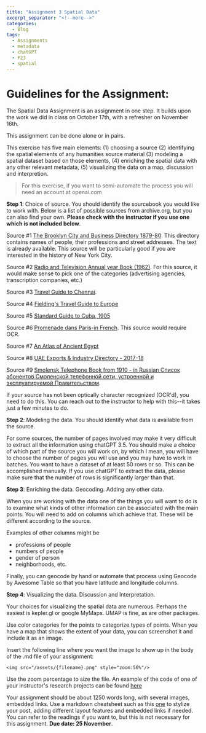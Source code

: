 ```yaml
---
title: "Assignment 3 Spatial Data"
excerpt_separator: "<!--more-->"
categories:
  - Blog
tags:
  - Assignments
  - metadata
  - chatGPT
  - F23
  - spatial
---
```


# Guidelines for the Assignment: 

The Spatial Data Assignment is an assignment in one step. It builds upon the work we did in class on October 17th, with a refresher on November 16th. 

This assignment can be done alone or in pairs.  

This exercise has five main elements: (1) choosing a source (2) identifying the spatial elements of any humanities source material (3) modeling a spatial dataset based on those elements, (4) enriching the spatial data with any other relevant metadata, (5) visualizing the data on a map, discussion and interpretion.

> For this exercise, if you want to semi-automate the process you will need an account at openai.com

**Step 1**: Choice of source. You should identify the sourcebook you would like to work with. Below is a list of possible sources from archive.org, but you can also find your own. **Please check with the instructor if you use one which is not included below**. 

Source #1 [The Brooklyn City and Business Directory 1879-80](https://archive.org/details/1880BPL/page/n21/mode/2up). This directory contains names of people, their professions and street addresses. The text is already available. This source will be particularly good if you are interested in the history of New York City.  

Source #2 [Radio and Television Annual year Book (1962)](https://archive.org/details/radioannual1962/mode/2up). For this source, it would make sense to pick one of the categories (advertising agencies, transcription companies, etc.)

Source #3 [Travel Guide to Chennai](https://archive.org/details/TravelGuideToChennai/mode/2up).

Source #4 [Fielding's Travel Guide to Europe](https://archive.org/details/in.ernet.dli.2015.149144/page/n1/mode/2up)

Source #5 [Standard Guide to Cuba, 1905](https://archive.org/details/standardguideto00cogoog/mode/2up)

Source #6 [Promenade dans Paris-in French](https://archive.org/details/promenadedanspar0000viei/page/n1/mode/2up). This source would require OCR. 

Source #7 [An Atlas of Ancient Egypt](https://archive.org/details/cu31924026363097/mode/2up)

Source #8 [UAE Exports & Industry Directory - 2017-18](https://archive.org/details/Directory_201704/mode/2up)

Source #9 [Smolensk Telephone Book from 1910 - in Russian Список абонентов Смоленской телефонной сети, устроенной и эксплуатируемой Правительством](https://archive.org/details/1910-smolensk-tspr-1910/mode/2up). 

If your source has not been optically character recognized (OCR'd), you need to do this. You can reach out to the instructor to help with this--it takes just a few minutes to do. 

**Step 2**: Modeling the data. You should identify what data is available from the source. 

For some sources, the number of pages involved may make it very difficult to extract all the information using chatGPT 3.5. You should make a choice of which part of the source you will work on, by which I mean, you will have to choose the number of pages you will use and you may have to work in batches. You want to have a dataset of at least 50 rows or so. This can be accomplished manually. If you use chatGPT to extract the data, please make sure that the number of rows is significantly larger than that. 

**Step 3**:  Enriching the data. Geocoding. Adding any other data. 

When you are working with the data one of the things you will want to do is to examine what kinds of other information can be associated with the main points. You will need to add on columns which achieve that. These will be different according to the source. 

Examples of other columns might be
- professions of people
- numbers of people
- gender of person
- neighborhoods, etc. 

Finally, you can geocode by hand or automate that process using Geocode by Awesome Table so that you have latitude and longitude columns. 

**Step 4**:  Visualizing the data. Discussion and Interpretation. 

Your choices for visualizing the spatial data are numerous. Perhaps the easiest is kepler.gl or google MyMaps. UMAP is fine, as are other packages. 

Use color categories for the points to categorize types of points. When you have a map that shows the extent of your data, you can screenshot it and include it as an image.

Insert the following line where you want the image to show up in the body of the .md file of your assignment:

`<img src="/assets/{filename}.png" style="zoom:50%"/>`

Use the zoom percentage to size the file. An example of the code of one of your instructor's research projects can be found [here](https://raw.githubusercontent.com/parisbible/parisbible.github.io/main/_posts/2022-10-31-bible-hunting-Italy.md)

Your assignment should be about 1250 words long, with several images, embedded links. Use a markdown cheatsheet such as this [one](https://www.markdownguide.org/cheat-sheet) to stylize your post, adding different layout features and embedded links if needed. You can refer to the readings if you want to, but this is not necessary for this assignment. **Due date: 25 November**.
